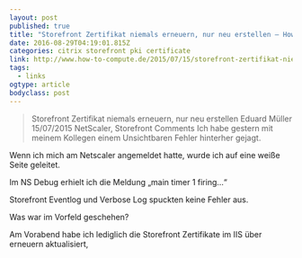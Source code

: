 ```yaml
---
layout: post 
published: true 
title: "Storefront Zertifikat niemals erneuern, nur neu erstellen – How-To-Compute" 
date: 2016-08-29T04:19:01.815Z 
categories: citrix storefront pki certificate
link: http://www.how-to-compute.de/2015/07/15/storefront-zertifikat-niemals-erneuern-nur-neu-erstellen/ 
tags:
  - links
ogtype: article 
bodyclass: post 
---
```


> Storefront Zertifikat niemals erneuern, nur neu erstellen
Eduard Müller 15/07/2015 NetScaler, Storefront Comments
Ich habe gestern mit meinem Kollegen einem Unsichtbaren Fehler hinterher gejagt.

Wenn ich mich am Netscaler angemeldet hatte, wurde ich auf eine weiße Seite geleitet.



Im NS Debug erhielt ich die Meldung „main timer 1 firing…“



Storefront Eventlog und Verbose Log spuckten keine Fehler aus.

Was war im Vorfeld geschehen?

Am Vorabend habe ich lediglich die Storefront Zertifikate im IIS über erneuern aktualisiert,
